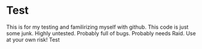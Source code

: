 Test
====
This is for my testing and familirizing myself with github.
This code is just some junk. Highly untested. Probably full of bugs. Probably needs Raid.
Use at your own risk!
Test 

